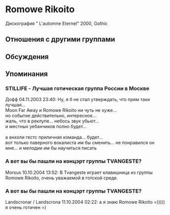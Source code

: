 # Romowe Rikoito

Дискография
" L'automne Eternel" 2000, Gothic

## Отношения с другими группами


## Обсуждения


## Упоминания

### STILLIFE - Лучшая готическая группа России в Москве

Дофф 04.11.2003 23:40:
Ну, я б не стал утверждать, что прям таки лучшая...<BR>Moon Far Away и Romowe Rikoito ни чуть не хуже...<BR>но событие действительно, интересное...<BR>жаль, что в реклупе... небось звук убьют...<BR>и местных уебанчиков полно будет...<BR><BR>а анхоли гестс приличная команда... будет...<BR>вот только паверного вокалиста им бы сменить... не понравился он мне... и мелодии им бы научиться писать

### А вот вы бы пашли на концэрт группы TVANGESTE?

Morsus 10.10.2004 13:52:
В Tvangeste играет клавишница из группы Romowe Rikoito, очень уважаемой в готской среде.

### А вот вы бы пашли на концэрт группы TVANGESTE?

Landscronar / Landscrona 11.10.2004 02:22:
а я знаю Romowe Rikoito =)))))<BR>я очень готичен =)

